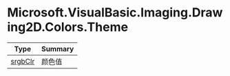 ﻿
# Microsoft.VisualBasic.Imaging.Drawing2D.Colors.Theme

|Type|Summary|
|----|-------|
|[srgbClr](./srgbClr.md)|颜色值|

